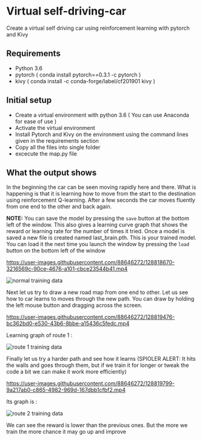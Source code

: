 # Virtual self-driving-car
Create a virtual self driving car using reinforcement learning with pytorch and Kivy

## Requirements 
- Python 3.6 
- pytorch ( conda install pytorch==0.3.1 -c pytorch )
- kivy ( conda install -c conda-forge/label/cf201901 kivy )

## Initial setup
- Create a virtual environment with python 3.6 ( You can use Anaconda for ease of use )
- Activate the virtual environment
- Install Pytorch and Kivy on the environment using the command lines given in the requirements section
- Copy all the files into single folder
- excecute the map.py file 

## What the output shows
In the beginning the car can be seen moving rapidly here and there. What is happening is that it is learning how to move from the start to the destination using reinforcement Q-learning. After a few seconds the car moves fluently from one end to the other and back again.

**NOTE:** You can save the model by pressing the `save` button at the bottom left of the window. This also gives a learning curve graph that shows the reward or learning rate for the number of times it tried.
Once a model is saved a new file is created named last_brain.pth. This is your trained model. You can load it the next time you launch the window by pressing the `load` button on the bottom left of the window

https://user-images.githubusercontent.com/88646272/128818670-3216569c-90ce-4676-a101-cbce23544b41.mp4

![normal training data](https://user-images.githubusercontent.com/88646272/128819378-af71d07d-ffe6-4fb7-a31e-071f17f89d71.PNG)


Next let us try to draw a new road map from one end to other. Let us see how to car learns to moves through the new path. You can draw by holding the left mouse button and dragging across the screen.

https://user-images.githubusercontent.com/88646272/128819476-bc362bd0-e530-43b6-8bbe-a15436c5fedc.mp4

Learning graph of route 1 :

![route 1 training data](https://user-images.githubusercontent.com/88646272/128819582-b53778d9-8432-42d0-8c3d-2285361e3569.PNG)

Finally let us try a harder path and see how it learns (SPIOLER ALERT: It hits the walls and goes through them, but if we train it for longer or tweak the code a bit we can make it work more efficiently)


https://user-images.githubusercontent.com/88646272/128819799-9a217ab0-c865-4982-969d-167dbb1cfbf2.mp4

Its graph is :

![route 2 training data](https://user-images.githubusercontent.com/88646272/128819933-93702be6-bfcb-42e2-a953-12e0f4ae2f70.PNG)

We can see the reward is lower than the previous ones. But the more we train the more chance it may go up and improve
